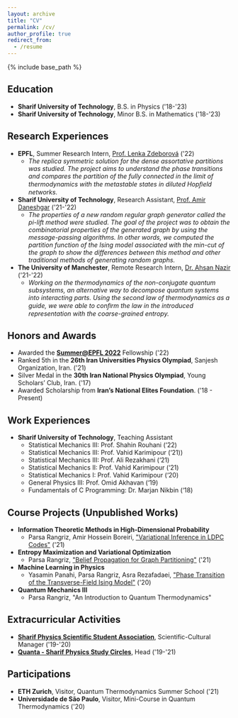 ```yaml
---
layout: archive
title: "CV"
permalink: /cv/
author_profile: true
redirect_from:
  - /resume
---
```


{% include base_path %}

## Education
* **Sharif University of Technology**, B.S. in Physics ('18-'23)
* **Sharif University of Technology**, Minor B.S. in Mathematics ('18-'23)

## Research Experiences
* **EPFL**, Summer Research Intern, [Prof. Lenka Zdeborová](https://people.epfl.ch/lenka.zdeborova/?lang=en) ('22)
  * _The replica symmetric solution for the dense assortative partitions was studied. The project aims to understand the phase transitions and compares the partition of the fully connected in the limit of thermodynamics with the metastable states in diluted Hopﬁeld networks._
* **Sharif University of Technology**, Research Assistant, [Prof. Amir Daneshgar](http://mathsci.sharif.ir/faculties/daneshgar/) ('21-'22)
  * _The properties of a new random regular graph generator called the pi-lift method were studied. The goal of the project was to obtain the combinatorial properties of the generated graph by using the message-passing algorithms. In other words, we computed the partition function of the Ising model associated with the min-cut of the graph to show the differences between this method and other traditional methods of generating random graphs._
* **The University of Manchester**, Remote Research Intern, [Dr. Ahsan Nazir](https://research.manchester.ac.uk/en/persons/ahsan.nazir) ('21-'22)
  * _Working on the thermodynamics of the non-conjugate quantum subsystems, an alternative way to decompose quantum systems into interacting parts. Using the second law of thermodynamics as a guide, we were able to conﬁrm the law in the introduced representation with the coarse-grained entropy._

## Honors and Awards
* Awarded the **[Summer@EPFL 2022](https://summer.epfl.ch)** Fellowship ('22)
* Ranked 5th in the **26th Iran Universities Physics Olympiad**, Sanjesh Organization, Iran. ('21)
* Silver Medal in the **30th Iran National Physics Olympiad**, Young Scholars’ Club, Iran. ('17)
* Awarded Scholarship from **Iran’s National Elites Foundation**. ('18 - Present)

## Work Experiences
* **Sharif University of Technology**, Teaching Assistant
  * Statistical Mechanics III: Prof. Shahin Rouhani (‘22)
  * Statistical Mechanics III: Prof. Vahid Karimipour (‘21))
  * Statistical Mechanics III: Prof. Ali Rezakhani (‘21)
  * Statistical Mechanics II: Prof. Vahid Karimipour (‘21)
  * Statistical Mechanics I: Prof. Vahid Karimipour (‘20)
  * General Physics III: Prof. Omid Akhavan (‘19)
  * Fundamentals of C Programming: Dr. Marjan Nikbin (‘18)

## Course Projects (Unpublished Works)
* **Information Theoretic Methods in High-Dimensional Probability**
  * Parsa Rangriz, Amir Hossein Boreiri, ["Variational Inference in LDPC Codes"](https://www.rangriz.com/files/Variational_Inference_in_LDPC_Codes.pdf) ('21)
* **Entropy Maximization and Variational Optimization**
  * Parsa Rangriz, ["Belief Propagation for Graph Partitioning"](https://www.rangriz.com/files/BP_for_Graph_Partitioning.pdf) ('21)
* **Machine Learning in Physics**
  * Yasamin Panahi, Parsa Rangriz, Asra Rezafadaei, ["Phase Transition of the Transverse-Field Ising Model"](https://www.rangriz.com/files/Phase_Transitions_in_Quantum_Ising_Model.pdf) ('20)
* **Quantum Mechanics III**
  * Parsa Rangriz, "An Introduction to Quantum Thermodynamics"

## Extracurricular Activities
* **[Sharif Physics Scientific Student Association](https://spssa.ir)**, Scientific-Cultural Manager ('19-'20)
* **[Quanta - Sharif Physics Study Circles](https://quanta.spssa.ir)**, Head ('19-'21)

## Participations
* **ETH Zurich**, Visitor, Quantum Thermodynamics Summer School ('21)
* **Universidade de São Paulo**, Visitor, Mini-Course in Quantum Thermodynamics ('20)

